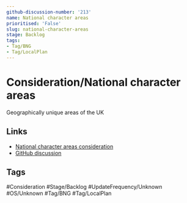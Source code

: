 ```yaml
---
github-discussion-number: '213'
name: National character areas
prioritised: 'False'
slug: national-character-areas
stage: Backlog
tags:
- Tag/BNG
- Tag/LocalPlan
---
```


# Consideration/National character areas

Geographically unique areas of the UK

## Links

* [National character areas consideration](https://design.planning.data.gov.uk/planning-consideration/national-character-areas)
* [GitHub discussion](https://github.com/digital-land/data-standards-backlog/discussions/213)

## Tags

#Consideration #Stage/Backlog #UpdateFrequency/Unknown #OS/Unknown #Tag/BNG #Tag/LocalPlan